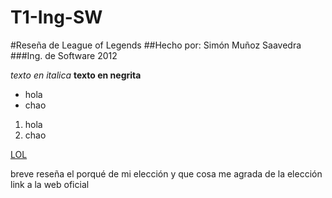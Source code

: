 T1-Ing-SW
========

#Reseña de League of Legends
##Hecho por: Simón Muñoz Saavedra
###Ing. de Software 2012

*texto en italica*
**texto en negrita**

+ hola
+ chao

1. hola
2. chao

[LOL](http://na.leagueoflegends.com/)

breve reseña
el porqué de mi elección y que cosa me agrada de la elección
link a la web oficial


